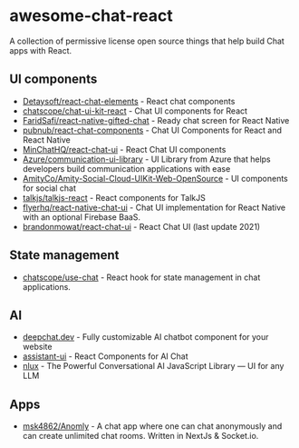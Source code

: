 # awesome-chat-react
A collection of permissive license open source things that help build Chat apps with React.

## UI components
- [Detaysoft/react-chat-elements](https://github.com/Detaysoft/react-chat-elements) - React chat components
- [chatscope/chat-ui-kit-react](https://github.com/chatscope/chat-ui-kit-react) - Chat UI components for React
- [FaridSafi/react-native-gifted-chat](https://github.com/FaridSafi/react-native-gifted-chat) - Ready chat screen for React Native
- [pubnub/react-chat-components](https://github.com/pubnub/react-chat-components) - Chat UI Components for React and React Native
- [MinChatHQ/react-chat-ui](https://github.com/MinChatHQ/react-chat-ui) - React Chat UI components
- [Azure/communication-ui-library](https://azure.github.io/communication-ui-library/) - UI Library from Azure that helps developers build communication applications with ease
- [AmityCo/Amity-Social-Cloud-UIKit-Web-OpenSource](https://github.com/AmityCo/Amity-Social-Cloud-UIKit-Web-OpenSource) - UI components for social chat
- [talkjs/talkjs-react](https://github.com/talkjs/talkjs-react) - React components for TalkJS
- [flyerhq/react-native-chat-ui](https://github.com/flyerhq/react-native-chat-ui) - Chat UI implementation for React Native with an optional Firebase BaaS.
- [brandonmowat/react-chat-ui](https://github.com/brandonmowat/react-chat-ui) - React Chat UI (last update 2021)

## State management
- [chatscope/use-chat](https://github.com/chatscope/use-chat) - React hook for state management in chat applications.

## AI
- [deepchat.dev](https://github.com/OvidijusParsiunas/deep-chat) - Fully customizable AI chatbot component for your website
- [assistant-ui](https://github.com/Yonom/assistant-ui) - React Components for AI Chat 
- [nlux](https://github.com/nlkitai/nlux) - The Powerful Conversational AI JavaScript Library — UI for any LLM

## Apps
- [msk4862/Anomly](https://github.com/msk4862/Anomly) - A chat app where one can chat anonymously and can create unlimited chat rooms. Written in NextJs & Socket.io.
